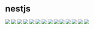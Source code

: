 # nestjs
[//]: # (VERSIONS)

[<img src="https://img.shields.io/static/v1?style=for-the-badge&label=%40atls%2Fschematics&message=0.0.9&labelColor=ECEEF5&color=D7DCEB">](https://npmjs.com/package/@atls/schematics)  [<img src="https://img.shields.io/static/v1?style=for-the-badge&label=%40atls%2Fnestjs-dataloader&message=0.0.4&labelColor=CB5458&color=BE4045">](https://npmjs.com/package/@atls/nestjs-dataloader)  [<img src="https://img.shields.io/static/v1?style=for-the-badge&label=%40atls%2Fnestjs-external-renderer&message=0.0.4&labelColor=CB5458&color=BE4045">](https://npmjs.com/package/@atls/nestjs-external-renderer)  [<img src="https://img.shields.io/static/v1?style=for-the-badge&label=%40atls%2Fnestjs-gateway&message=0.0.4&labelColor=CB5458&color=BE4045">](https://npmjs.com/package/@atls/nestjs-gateway)  [<img src="https://img.shields.io/static/v1?style=for-the-badge&label=%40atls%2Fnestjs-grpc-errors&message=0.0.4&labelColor=CB5458&color=BE4045">](https://npmjs.com/package/@atls/nestjs-grpc-errors)  [<img src="https://img.shields.io/static/v1?style=for-the-badge&label=%40atls%2Fnestjs-grpc-http-proxy&message=0.0.5&labelColor=CB5458&color=BE4045">](https://npmjs.com/package/@atls/nestjs-grpc-http-proxy)  [<img src="https://img.shields.io/static/v1?style=for-the-badge&label=%40atls%2Fnestjs-grpc-identity&message=0.0.6&labelColor=CB5458&color=BE4045">](https://npmjs.com/package/@atls/nestjs-grpc-identity)  [<img src="https://img.shields.io/static/v1?style=for-the-badge&label=%40atls%2Fnestjs-grpc-playground&message=0.0.8&labelColor=CB5458&color=BE4045">](https://npmjs.com/package/@atls/nestjs-grpc-playground)  [<img src="https://img.shields.io/static/v1?style=for-the-badge&label=%40atls%2Fnestjs-grpc-reflection&message=0.0.3&labelColor=CB5458&color=BE4045">](https://npmjs.com/package/@atls/nestjs-grpc-reflection)  [<img src="https://img.shields.io/static/v1?style=for-the-badge&label=%40atls%2Fnestjs-hydra&message=0.0.3&labelColor=CB5458&color=BE4045">](https://npmjs.com/package/@atls/nestjs-hydra)  [<img src="https://img.shields.io/static/v1?style=for-the-badge&label=%40atls%2Fnestjs-keto&message=0.0.4&labelColor=CB5458&color=BE4045">](https://npmjs.com/package/@atls/nestjs-keto)  [<img src="https://img.shields.io/static/v1?style=for-the-badge&label=%40atls%2Fnestjs-kratos&message=0.0.3&labelColor=CB5458&color=BE4045">](https://npmjs.com/package/@atls/nestjs-kratos)  [<img src="https://img.shields.io/static/v1?style=for-the-badge&label=%40atls%2Fnestjs-typesense-typeorm&message=0.0.4&labelColor=CB5458&color=BE4045">](https://npmjs.com/package/@atls/nestjs-typesense-typeorm)  [<img src="https://img.shields.io/static/v1?style=for-the-badge&label=%40atls%2Fnestjs-typesense&message=0.0.5&labelColor=CB5458&color=BE4045">](https://npmjs.com/package/@atls/nestjs-typesense)  

[//]: # (VERSIONS)
